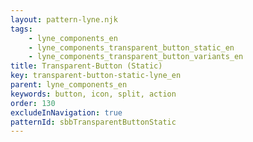```yaml
---
layout: pattern-lyne.njk
tags: 
    - lyne_components_en
    - lyne_components_transparent_button_static_en
    - lyne_components_transparent_button_variants_en
title: Transparent-Button (Static)
key: transparent-button-static-lyne_en
parent: lyne_components_en
keywords: button, icon, split, action
order: 130
excludeInNavigation: true
patternId: sbbTransparentButtonStatic
---
```

